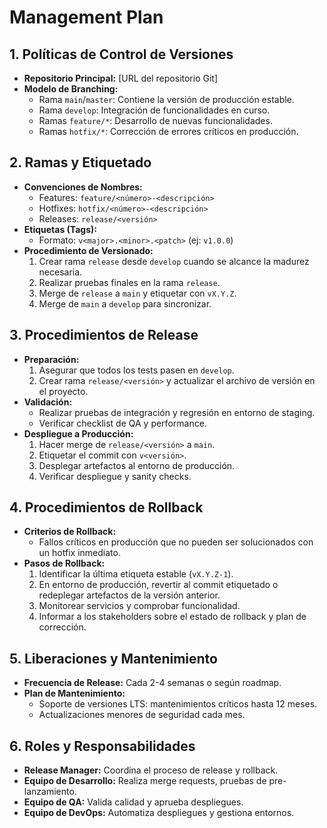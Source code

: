 # Management Plan

## 1. Políticas de Control de Versiones
- **Repositorio Principal:** [URL del repositorio Git]
- **Modelo de Branching:**  
  - Rama `main`/`master`: Contiene la versión de producción estable.  
  - Rama `develop`: Integración de funcionalidades en curso.  
  - Ramas `feature/*`: Desarrollo de nuevas funcionalidades.  
  - Ramas `hotfix/*`: Corrección de errores críticos en producción.

## 2. Ramas y Etiquetado
- **Convenciones de Nombres:**  
  - Features: `feature/<número>-<descripción>`  
  - Hotfixes: `hotfix/<número>-<descripción>`  
  - Releases: `release/<versión>`
- **Etiquetas (Tags):**  
  - Formato: `v<major>.<minor>.<patch>` (ej: `v1.0.0`)
- **Procedimiento de Versionado:**  
  1. Crear rama `release` desde `develop` cuando se alcance la madurez necesaria.  
  2. Realizar pruebas finales en la rama `release`.  
  3. Merge de `release` a `main` y etiquetar con `vX.Y.Z`.  
  4. Merge de `main` a `develop` para sincronizar.

## 3. Procedimientos de Release
- **Preparación:**  
  1. Asegurar que todos los tests pasen en `develop`.  
  2. Crear rama `release/<versión>` y actualizar el archivo de versión en el proyecto.
- **Validación:**  
  - Realizar pruebas de integración y regresión en entorno de staging.  
  - Verificar checklist de QA y performance.
- **Despliegue a Producción:**  
  1. Hacer merge de `release/<versión>` a `main`.  
  2. Etiquetar el commit con `v<versión>`.  
  3. Desplegar artefactos al entorno de producción.  
  4. Verificar despliegue y sanity checks.

## 4. Procedimientos de Rollback
- **Criterios de Rollback:**  
  - Fallos críticos en producción que no pueden ser solucionados con un hotfix inmediato.  
- **Pasos de Rollback:**  
  1. Identificar la última etiqueta estable (`vX.Y.Z-1`).  
  2. En entorno de producción, revertir al commit etiquetado o redeplegar artefactos de la versión anterior.  
  3. Monitorear servicios y comprobar funcionalidad.  
  4. Informar a los stakeholders sobre el estado de rollback y plan de corrección.

## 5. Liberaciones y Mantenimiento
- **Frecuencia de Release:** Cada 2-4 semanas o según roadmap.  
- **Plan de Mantenimiento:**  
  - Soporte de versiones LTS: mantenimientos críticos hasta 12 meses.  
  - Actualizaciones menores de seguridad cada mes.  

## 6. Roles y Responsabilidades
- **Release Manager:** Coordina el proceso de release y rollback.  
- **Equipo de Desarrollo:** Realiza merge requests, pruebas de pre-lanzamiento.  
- **Equipo de QA:** Valida calidad y aprueba despliegues.  
- **Equipo de DevOps:** Automatiza despliegues y gestiona entornos.
